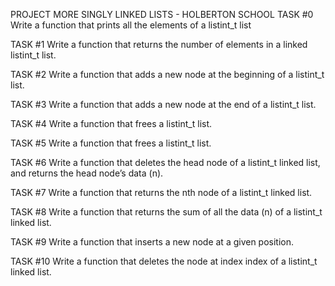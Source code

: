 PROJECT MORE SINGLY LINKED LISTS - HOLBERTON SCHOOL
TASK #0 Write a function that prints all the elements of a listint_t list

TASK #1 Write a function that returns the number of elements in a linked listint_t list.

TASK #2 Write a function that adds a new node at the beginning of a listint_t list.

TASK #3 Write a function that adds a new node at the end of a listint_t list.

TASK #4 Write a function that frees a listint_t list.

TASK #5 Write a function that frees a listint_t list.

TASK #6 Write a function that deletes the head node of a listint_t linked list, and returns the head node’s data (n).

TASK #7 Write a function that returns the nth node of a listint_t linked list.

TASK #8 Write a function that returns the sum of all the data (n) of a listint_t linked list.

TASK #9 Write a function that inserts a new node at a given position.

TASK #10 Write a function that deletes the node at index index of a listint_t linked list.
